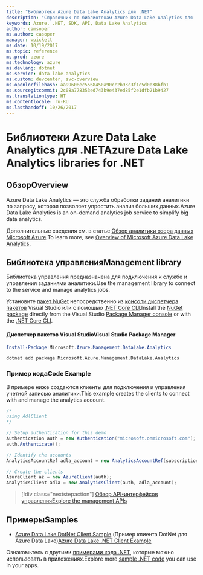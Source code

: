 ```yaml
---
title: "Библиотеки Azure Data Lake Analytics для .NET"
description: "Справочник по библиотекам Azure Data Lake Analytics для .NET"
keywords: Azure, .NET, SDK, API, Data Lake Analytics
author: camsoper
ms.author: casoper
manager: wpickett
ms.date: 10/19/2017
ms.topic: reference
ms.prod: azure
ms.technology: azure
ms.devlang: dotnet
ms.service: data-lake-analytics
ms.custom: devcenter, svc-overview
ms.openlocfilehash: aa99608ec5568450a90cc2b93c3f1c5d0e38bfb1
ms.sourcegitcommit: 2c08a778353ed743b9e437ed85f2e1dfb21b9427
ms.translationtype: HT
ms.contentlocale: ru-RU
ms.lasthandoff: 10/26/2017
---
```

# <a name="azure-data-lake-analytics-libraries-for-net"></a><span data-ttu-id="40f99-104">Библиотеки Azure Data Lake Analytics для .NET</span><span class="sxs-lookup"><span data-stu-id="40f99-104">Azure Data Lake Analytics libraries for .NET</span></span>

## <a name="overview"></a><span data-ttu-id="40f99-105">Обзор</span><span class="sxs-lookup"><span data-stu-id="40f99-105">Overview</span></span>

<span data-ttu-id="40f99-106">Azure Data Lake Analytics — это служба обработки заданий аналитики по запросу, которая позволяет упростить анализ больших данных.</span><span class="sxs-lookup"><span data-stu-id="40f99-106">Azure Data Lake Analytics is an on-demand analytics job service to simplify big data analytics.</span></span>

<span data-ttu-id="40f99-107">Дополнительные сведения см. в статье [Обзор аналитики озера данных Microsoft Azure](/azure/data-lake-analytics/data-lake-analytics-overview).</span><span class="sxs-lookup"><span data-stu-id="40f99-107">To learn more, see [Overview of Microsoft Azure Data Lake Analytics](/azure/data-lake-analytics/data-lake-analytics-overview).</span></span>

## <a name="management-library"></a><span data-ttu-id="40f99-108">Библиотека управления</span><span class="sxs-lookup"><span data-stu-id="40f99-108">Management library</span></span>

<span data-ttu-id="40f99-109">Библиотека управления предназначена для подключения к службе и управления заданиями аналитики.</span><span class="sxs-lookup"><span data-stu-id="40f99-109">Use the management library to connect to the service and manage analytics jobs.</span></span>

<span data-ttu-id="40f99-110">Установите [пакет NuGet](https://www.nuget.org/packages/Microsoft.Azure.Management.DataLake.Analytics) непосредственно из [консоли диспетчера пакетов][PackageManager] Visual Studio или с помощью [.NET Core CLI][DotNetCLI].</span><span class="sxs-lookup"><span data-stu-id="40f99-110">Install the [NuGet package](https://www.nuget.org/packages/Microsoft.Azure.Management.DataLake.Analytics) directly from the Visual Studio [Package Manager console][PackageManager] or with the [.NET Core CLI][DotNetCLI].</span></span>

#### <a name="visual-studio-package-manager"></a><span data-ttu-id="40f99-111">Диспетчер пакетов Visual Studio</span><span class="sxs-lookup"><span data-stu-id="40f99-111">Visual Studio Package Manager</span></span>

```powershell
Install-Package Microsoft.Azure.Management.DataLake.Analytics
```

```bash
dotnet add package Microsoft.Azure.Management.DataLake.Analytics
```

### <a name="code-example"></a><span data-ttu-id="40f99-112">Пример кода</span><span class="sxs-lookup"><span data-stu-id="40f99-112">Code Example</span></span>

<span data-ttu-id="40f99-113">В примере ниже создаются клиенты для подключения и управления учетной записью аналитики.</span><span class="sxs-lookup"><span data-stu-id="40f99-113">This example creates the clients to connect with and manage the analytics account.</span></span>

```csharp
/*
using AdlClient 
*/

// Setup authentication for this demo
Authentication auth = new Authentication("microsoft.onmicrosoft.com"); // change this to YOUR tenant
auth.Authenticate();

// Identify the accounts
AnalyticsAccountRef adla_account = new AnalyticsAccountRef(subscriptionId, resourceGroup, userName);

// Create the clients
AzureClient az = new AzureClient(auth);
AnalyticsClient adla = new AnalyticsClient(auth, adla_account);
```

> [!div class="nextstepaction"]
> [<span data-ttu-id="40f99-114">Обзор API-интерфейсов управления</span><span class="sxs-lookup"><span data-stu-id="40f99-114">Explore the management APIs</span></span>](/dotnet/api/overview/azure/datalakeanalytics/management)

## <a name="samples"></a><span data-ttu-id="40f99-115">Примеры</span><span class="sxs-lookup"><span data-stu-id="40f99-115">Samples</span></span>
* <span data-ttu-id="40f99-116">[Azure Data Lake DotNet Client Sample](https://azure.microsoft.com/en-us/resources/samples/data-lake-dotnet-client/) (Пример клиента DotNet для Azure Data Lake)</span><span class="sxs-lookup"><span data-stu-id="40f99-116">[Azure Data Lake .NET Client Example](https://azure.microsoft.com/en-us/resources/samples/data-lake-dotnet-client/)</span></span>

<span data-ttu-id="40f99-117">Ознакомьтесь с другими [примерами кода .NET](https://azure.microsoft.com/resources/samples/?platform=dotnet), которые можно использовать в приложениях.</span><span class="sxs-lookup"><span data-stu-id="40f99-117">Explore more [sample .NET code](https://azure.microsoft.com/resources/samples/?platform=dotnet) you can use in your apps.</span></span>

[PackageManager]: https://docs.microsoft.com/nuget/tools/package-manager-console
[DotNetCLI]: https://docs.microsoft.com/dotnet/core/tools/dotnet-add-package
